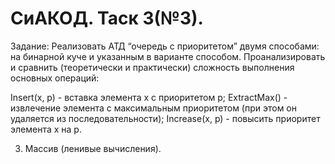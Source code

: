 # СиАКОД. Таск 3(№3).

Задание: Реализовать АТД “очередь с приоритетом” двумя способами: на бинарной куче и указанным в варианте способом. Проанализировать и сравнить (теоретически и практически) сложность выполнения основных операций:

Insert(x, p) - вставка элемента x с приоритетом p;
ExtractMax() - извлечение элемента с максимальным приоритетом (при этом он удаляется из последовательности);
Increase(x, p) - повысить приоритет элемента x на p.

3. Массив (ленивые вычисления).

